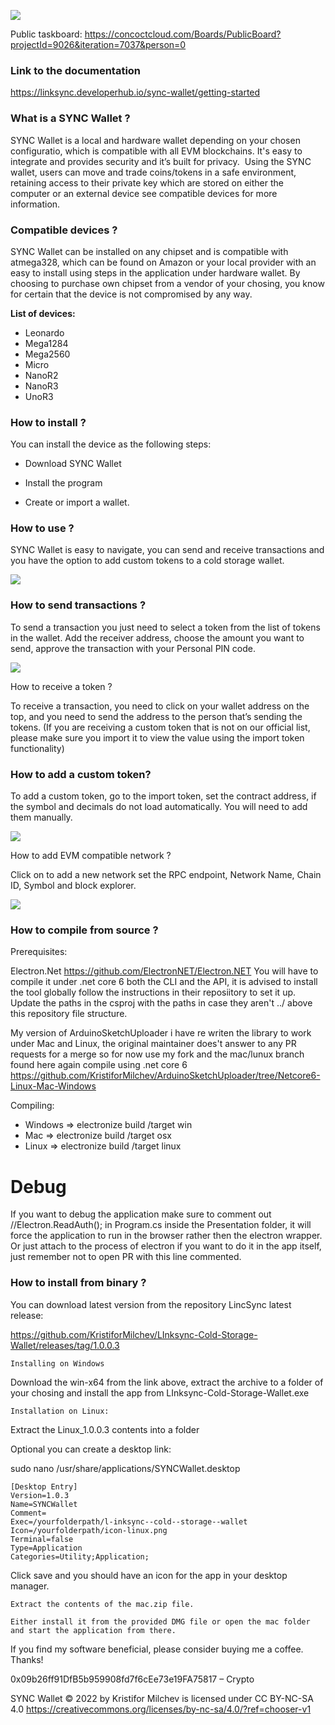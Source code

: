 ![](https://linksync.tech/wallet/1.png)

Public taskboard:
https://concoctcloud.com/Boards/PublicBoard?projectId=9026&iteration=7037&person=0

### Link to the documentation

https://linksync.developerhub.io/sync-wallet/getting-started

### **What is a SYNC Wallet ?**

SYNC Wallet is a local and hardware wallet depending on your chosen configuratio, which is compatible with all EVM blockchains. It's easy to integrate and provides security and it’s built for privacy.  Using the SYNC wallet, users can move and trade coins/tokens in a safe environment, retaining access to their private key which are stored on either the computer or an external device see compatible devices for more information.   



### Compatible devices ?

SYNC Wallet can be installed on any chipset and is compatible with atmega328, which can be found on Amazon or your local provider with an easy to install using steps in the application under hardware wallet. By choosing to purchase own chipset from a vendor of your chosing, you know for certain that the device is not compromised by any way. 

**List of devices:**

*   Leonardo        
*   Mega1284        
*   Mega2560       
*   Micro  
*   NanoR2  
*   NanoR3  
*   UnoR3

### **How to install ?**

You can install the device as the following steps:   

*   Download SYNC Wallet  
*   Install the program  
 
*   Create or import a wallet.

### **How to use ?**

SYNC Wallet is easy to navigate, you can send and receive transactions and you have the option to add custom tokens to a cold storage wallet.

![](https://linksync.tech/wallet/3.png)

### How to send transactions ?

To send a transaction you just need to select a token from the list of tokens in the wallet. Add the receiver address, choose the amount you want to send, approve the transaction with your Personal PIN code.   

![](https://linksync.tech/wallet/6.png)

How to receive a token ?  

To receive a transaction, you need to click on your wallet address on the top, and you need to send the address to the person that’s sending the tokens. (If you are receiving a custom token that is not on our official list, please make sure you import it to view the value using the import token functionality)    

### How to add a custom token?

To add a custom token, go to the import token, set the contract address, if the symbol and decimals do not load automatically. You will need to add them manually. 

![](https://linksync.tech/wallet/4.png)

How to add EVM compatible network ?  

Click on to add a new network set the RPC endpoint, Network Name, Chain ID, Symbol and block explorer.

![](https://linksync.tech/wallet/5.png)

### How to compile from source ?

Prerequisites:  

Electron.Net https://github.com/ElectronNET/Electron.NET You will have to compile it under .net core 6 both the CLI and the API, it is advised to install the tool globally follow the instructions in their reposiitory to set it up. Update the paths in the csproj with the paths in case they aren't ../ above this repository file structure.

My version of ArduinoSketchUploader i have re writen the library to work under Mac and Linux, the original maintainer does't answer to any PR requests for a merge so for now use my fork and the mac/lunux branch found here again compile using .net core 6
https://github.com/KristiforMilchev/ArduinoSketchUploader/tree/Netcore6-Linux-Mac-Windows

 
Compiling: 

*   Windows => electronize build /target win
*   Mac => electronize build /target osx
*   Linux => electronize build /target linux

# Debug

If you want to debug the application make sure to comment out
//Electron.ReadAuth(); in Program.cs inside the Presentation folder, it will force the application to run in the browser rather then the electron wrapper. Or just attach to the process of electron if you want to do it in the app itself, just remember not to open PR with this line commented.


### How to install from binary ?

You can download latest version from the repository LincSync latest release: 

https://github.com/KristiforMilchev/LInksync-Cold-Storage-Wallet/releases/tag/1.0.0.3
````
Installing on Windows
````
Download the win-x64 from the link above, extract the archive to a folder of your chosing and install the app from LInksync-Cold-Storage-Wallet.exe
````
Installation on Linux:
````
Extract the Linux_1.0.0.3 contents into a folder

Optional you can create a desktop link:

sudo nano /usr/share/applications/SYNCWallet.desktop
````
[Desktop Entry]
Version=1.0.3
Name=SYNCWallet
Comment=
Exec=/yourfolderpath/l-inksync--cold--storage--wallet
Icon=/yourfolderpath/icon-linux.png
Terminal=false
Type=Application
Categories=Utility;Application;
````

Click save and you should have an icon for the app in your desktop manager.

````
Extract the contents of the mac.zip file.

Either install it from the provided DMG file or open the mac folder and start the application from there.
````


If you find my software beneficial, please consider buying me a coffee. Thanks! 

0x09b26ff91DfB5b959908fd7f6cEe73e19FA75817 – Crypto

SYNC Wallet © 2022 by Kristifor Milchev is licensed under CC BY-NC-SA 4.0 
https://creativecommons.org/licenses/by-nc-sa/4.0/?ref=chooser-v1
